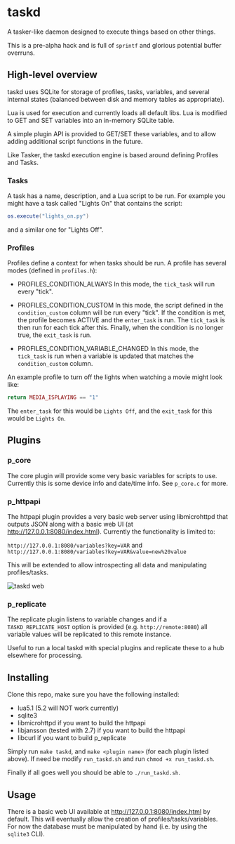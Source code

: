# taskd

A tasker-like daemon designed to execute things based on other things.

This is a pre-alpha hack and is full of `sprintf` and glorious potential buffer overruns.

## High-level overview

taskd uses SQLite for storage of profiles, tasks, variables, and several internal states (balanced between disk and memory tables as appropriate).

Lua is used for execution and currently loads all default libs. Lua is modified to GET and SET variables into an in-memory SQLite table.

A simple plugin API is provided to GET/SET these variables, and to allow adding additional script functions in the future.

Like Tasker, the taskd execution engine is based around defining Profiles and Tasks.

### Tasks

A task has a name, description, and a Lua script to be run. For example you might have a task called "Lights On" that contains the script:

```lua
os.execute("lights_on.py")
```

and a similar one for "Lights Off".

### Profiles

Profiles define a context for when tasks should be run. A profile has several modes (defined in `profiles.h`):

- PROFILES_CONDITION_ALWAYS
  In this mode, the `tick_task` will run every "tick".

- PROFILES_CONDITION_CUSTOM
  In this mode, the script defined in the `condition_custom` column will be run every "tick".
  If the condition is met, the profile becomes ACTIVE and the `enter_task` is run. The `tick_task` is then run for each tick after this.
  Finally, when the condition is no longer true, the `exit_task` is run.

- PROFILES_CONDITION_VARIABLE_CHANGED
  In this mode, the `tick_task` is run when a variable is updated that matches the `condition_custom` column.

An example profile to turn off the lights when watching a movie might look like:

```lua
return MEDIA_ISPLAYING == "1"
```

The `enter_task` for this would be `Lights Off`, and the `exit_task` for this would be `Lights On`.

## Plugins

### p_core

The core plugin will provide some very basic variables for scripts to use. Currently this is some device info and date/time info. See `p_core.c` for more.

### p_httpapi

The httpapi plugin provides a very basic web server using libmicrohttpd that outputs JSON along with a basic web UI (at http://127.0.0.1:8080/index.html). Currently the functionality is limited to:

`http://127.0.0.1:8080/variables?key=VAR` and `http://127.0.0.1:8080/variables?key=VAR&value=new%20value`

This will be extended to allow introspecting all data and manipulating profiles/tasks.

![taskd web](http://i.imgur.com/UwIZCB1.png)

### p_replicate

The replicate plugin listens to variable changes and if a `TASKD_REPLICATE_HOST` option is provided (e.g. `http://remote:8080`) all variable values will be replicated to this remote instance.

Useful to run a local taskd with special plugins and replicate these to a hub elsewhere for processing.

## Installing

Clone this repo, make sure you have the following installed:

- lua5.1 (5.2 will NOT work currently)
- sqlite3
- libmicrohttpd if you want to build the httpapi
- libjansson (tested with 2.7) if you want to build the httpapi
- libcurl if you want to build p_replicate

Simply run `make taskd`, and `make <plugin name>` (for each plugin listed above). If need be modify `run_taskd.sh` and run `chmod +x run_taskd.sh`.

Finally if all goes well you should be able to `./run_taskd.sh`.

## Usage

There is a basic web UI available at http://127.0.0.1:8080/index.html by default. This will eventually allow the creation of profiles/tasks/variables. For now the database must be manipulated by hand (i.e. by using the `sqlite3` CLI).
